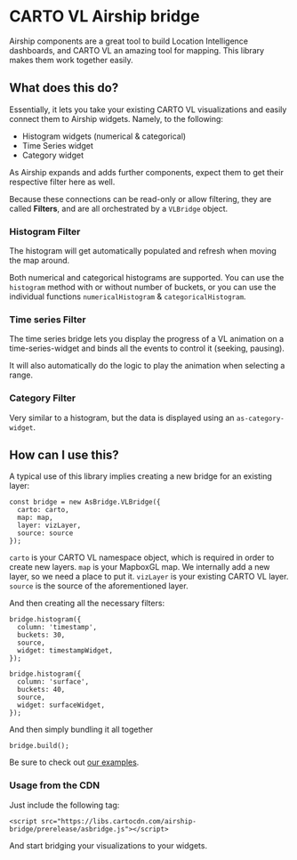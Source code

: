 # CARTO VL Airship bridge

Airship components are a great tool to build Location Intelligence dashboards, and CARTO VL an amazing tool for mapping. This library makes them work together easily.

## What does this do?

Essentially, it lets you take your existing CARTO VL visualizations and easily connect them to Airship widgets. Namely, to the following:

- Histogram widgets (numerical & categorical)
- Time Series widget
- Category widget

As Airship expands and adds further components, expect them to get their respective filter here as well.

Because these connections can be read-only or allow filtering, they are called **Filters**, and are all orchestrated by a `VLBridge` object.

### Histogram Filter

The histogram will get automatically populated and refresh when moving the map around.

Both numerical and categorical histograms are supported. You can use the `histogram` method with or without number of buckets, or you can use the individual functions `numericalHistogram` & `categoricalHistogram`.

### Time series Filter

The time series bridge lets you display the progress of a VL animation on a time-series-widget and binds all the events to control it (seeking, pausing).

It will also automatically do the logic to play the animation when selecting a range.

### Category Filter

Very similar to a histogram, but the data is displayed using an `as-category-widget`.

## How can I use this?

A typical use of this library implies creating a new bridge for an existing layer:

```
const bridge = new AsBridge.VLBridge({
  carto: carto,
  map: map,
  layer: vizLayer,
  source: source
});
```

`carto` is your CARTO VL namespace object, which is required in order to create new layers.
`map` is your MapboxGL map. We internally add a new layer, so we need a place to put it.
`vizLayer` is your existing CARTO VL layer.
`source` is the source of the aforementioned layer.

And then creating all the necessary filters:

```
bridge.histogram({
  column: 'timestamp',
  buckets: 30,
  source,
  widget: timestampWidget,
});

bridge.histogram({
  column: 'surface',
  buckets: 40,
  source,
  widget: surfaceWidget,
});

```

And then simply bundling it all together

```
bridge.build();
```

Be sure to check out [our examples](https://github.com/CartoDB/airship/tree/master/packages/bridge/examples).

### Usage from the CDN

Just include the following tag:

```
<script src="https://libs.cartocdn.com/airship-bridge/prerelease/asbridge.js"></script>
```

And start bridging your visualizations to your widgets.

